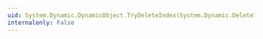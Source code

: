 ```yaml
---
uid: System.Dynamic.DynamicObject.TryDeleteIndex(System.Dynamic.DeleteIndexBinder,System.Object[])
internalonly: False
---
```

